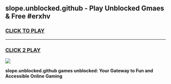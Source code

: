 
## slope.unblocked.github - Play Unblocked Gmaes & Free #erxhv
<h3>
<a href="https://news.freeplayer.one?title=slope.unblocked.github&ref=24F">CLICK TO PLAY</a></h3>
<hr>

<h3>
<a href="https://news.freeplayer.one?title=slope.unblocked.github&ref=24F">CLICK 2 PLAY</a>
  
</h3>

<a href="https://news.freeplayer.one?title=slope.unblocked.github&ref=24F/"><img src="https://clearcache.store/games.png"></a>


**slope.unblocked.github games unblocked: Your Gateway to Fun and Accessible Online Gaming**
